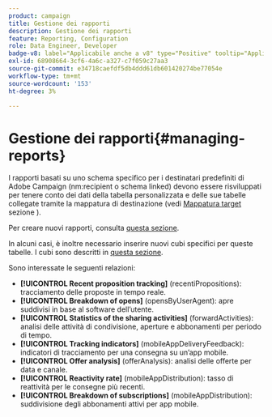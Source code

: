 ```yaml
---
product: campaign
title: Gestione dei rapporti
description: Gestione dei rapporti
feature: Reporting, Configuration
role: Data Engineer, Developer
badge-v8: label="Applicabile anche a v8" type="Positive" tooltip="Applicabile anche a Campaign v8"
exl-id: 68908664-3cf6-4a6c-a327-c7f059c27aa3
source-git-commit: e34718caefdf5db4ddd61db601420274be77054e
workflow-type: tm+mt
source-wordcount: '153'
ht-degree: 3%

---
```


# Gestione dei rapporti{#managing-reports}



I rapporti basati su uno schema specifico per i destinatari predefiniti di Adobe Campaign (nm:recipient o schema linked) devono essere risviluppati per tenere conto dei dati della tabella personalizzata e delle sue tabelle collegate tramite la mappatura di destinazione (vedi [Mappatura target](../../configuration/using/target-mapping.md) sezione ).

Per creare nuovi rapporti, consulta [questa sezione](../../reporting/using/about-reports-creation-in-campaign.md).

In alcuni casi, è inoltre necessario inserire nuovi cubi specifici per queste tabelle. I cubi sono descritti in [questa sezione](../../reporting/using/ac-cubes.md).

Sono interessate le seguenti relazioni:

* **[!UICONTROL Recent proposition tracking]** (recentiPropositions): tracciamento delle proposte in tempo reale.
* **[!UICONTROL Breakdown of opens]** (opensByUserAgent): apre suddivisi in base al software dell’utente.
* **[!UICONTROL Statistics of the sharing activities]** (forwardActivities): analisi delle attività di condivisione, aperture e abbonamenti per periodo di tempo.
* **[!UICONTROL Tracking indicators]** (mobileAppDeliveryFeedback): indicatori di tracciamento per una consegna su un’app mobile.
* **[!UICONTROL Offer analysis]** (offerAnalysis): analisi delle offerte per data e canale.
* **[!UICONTROL Reactivity rate]** (mobileAppDistribution): tasso di reattività per le consegne più recenti.
* **[!UICONTROL Breakdown of subscriptions]** (mobileAppDistribution): suddivisione degli abbonamenti attivi per app mobile.
